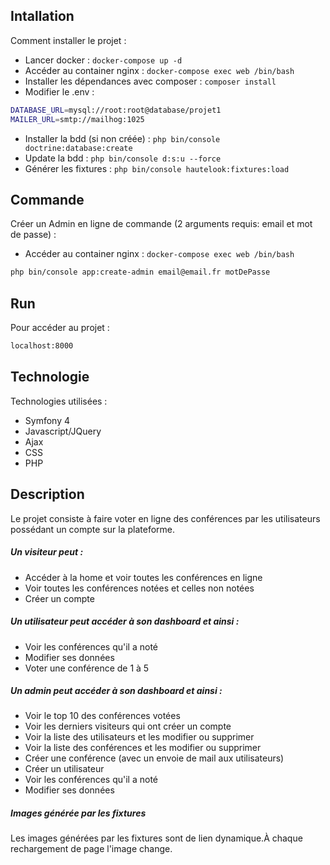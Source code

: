 ## Intallation

Comment installer le projet : 

- Lancer docker : `docker-compose up -d`
- Accéder au container nginx : `docker-compose exec web /bin/bash`
- Installer les dépendances avec composer : `composer install`
- Modifier le .env :
```bash
DATABASE_URL=mysql://root:root@database/projet1
MAILER_URL=smtp://mailhog:1025
```
- Installer la bdd (si non créée) : `php bin/console doctrine:database:create`
- Update la bdd : `php bin/console d:s:u --force`
- Générer les fixtures : `php bin/console hautelook:fixtures:load`


## Commande
Créer un Admin en ligne de commande (2 arguments requis: email et mot de passe) : 

- Accéder au container nginx : `docker-compose exec web /bin/bash`
```bash
php bin/console app:create-admin email@email.fr motDePasse
```


## Run 

Pour accéder au projet : 

```bash
localhost:8000
```

## Technologie

Technologies utilisées : 

- Symfony 4
- Javascript/JQuery
- Ajax
- CSS
- PHP

## Description

Le projet consiste à faire voter en ligne des conférences par les utilisateurs possédant un compte sur la plateforme.

##### Un visiteur peut : 

- Accéder à la home et voir toutes les conférences en ligne
- Voir toutes les conférences notées et celles non notées
- Créer un compte

##### Un utilisateur peut accéder à son dashboard et ainsi :

- Voir les conférences qu'il a noté
- Modifier ses données
- Voter une conférence de 1 à 5

##### Un admin peut accéder à son dashboard et ainsi : 

- Voir le top 10 des conférences votées
- Voir les derniers visiteurs qui ont créer un compte
- Voir la liste des utilisateurs et les modifier ou supprimer
- Voir la liste des conférences et les modifier ou supprimer
- Créer une conférence (avec un envoie de mail aux utilisateurs)
- Créer un utilisateur
- Voir les conférences qu'il a noté
- Modifier ses données

##### Images générée par les fixtures
Les images générées par les fixtures sont de lien dynamique.À chaque rechargement de page l'image change.
